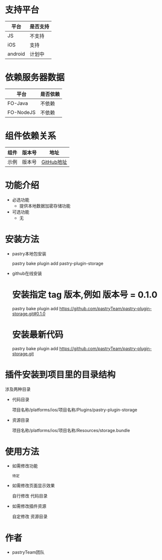 # 支持平台
>
|平台 | 是否支持 |
|-----|------|
|JS    | 不支持    |
|iOS    | 支持    |
|android    | 计划中    |

# 依赖服务器数据
>
|平台 | 是否依赖 |
|-----|------|
|FO-Java    | 不依赖    |
|FO-NodeJS    | 不依赖    |

# 组件依赖关系
>
|组件 | 版本号 | 地址|
|-----|------|----|
|示例    | 版本号    | [GitHub地址](#)|

# 功能介绍
>
* 必选功能
    * 提供本地数据加密存储功能
* 可选功能
    * 无

# 安装方法
>
* pastry本地包安装

    pastry bake plugin add pastry-plugin-storage

>
* github在线安装

    # 安装指定 tag 版本,例如 版本号 = 0.1.0
    pastry bake plugin add https://github.com/pastryTeam/pastry-plugin-storage.git#0.1.0 
    
    # 安装最新代码
    pastry bake plugin add https://github.com/pastryTeam/pastry-plugin-storage.git

# 插件安装到项目里的目录结构
>
涉及两种目录

* 代码目录
        
    项目名称/platforms/ios/项目名称/Plugins/pastry-plugin-storage
    
* 资源目录
    
    项目名称/platforms/ios/项目名称/Resources/storage.bundle


# 使用方法
>
* 如需修改功能
        
    `待定`

> 
* 如需修改页面显示效果
        
    自行修改 代码目录

>
* 如需修改插件资源
        
    自定修改 资源目录

# 作者
>
* pastryTeam团队



